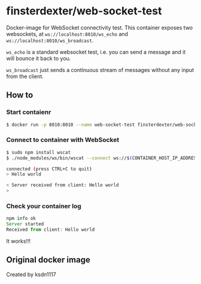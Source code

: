 # finsterdexter/web-socket-test
Docker-image for WebSocket connectivity test. This container exposes two
websockets, at `ws://localhost:8010/ws_echo` and
`ws://localhost:8010/ws_broadcast`.

`ws_echo` is a standard websocket test, i.e. you can send a message and it will
bounce it back to you.

`ws_broadcast` just sends a continuous stream of messages without any input from
the client.

## How to
### Start contaienr
```bash
$ docker run -p 8010:8010 --name web-socket-test finsterdexter/web-socket-test
```

### Connect to container with WebSocket
```bash
$ sudo npm install wscat
$ ./node_modules/ws/bin/wscat --connect ws://$(CONTAINER_HOST_IP_ADDRESS):8010/ws_echo

connected (press CTRL+C to quit)
> Hello world

< Server received from client: Hello world
>
```

### Check your container log
```javascript
npm info ok
Server started
Received from client: Hello world
```
It works!!!

## Original docker image
Created by ksdn1117